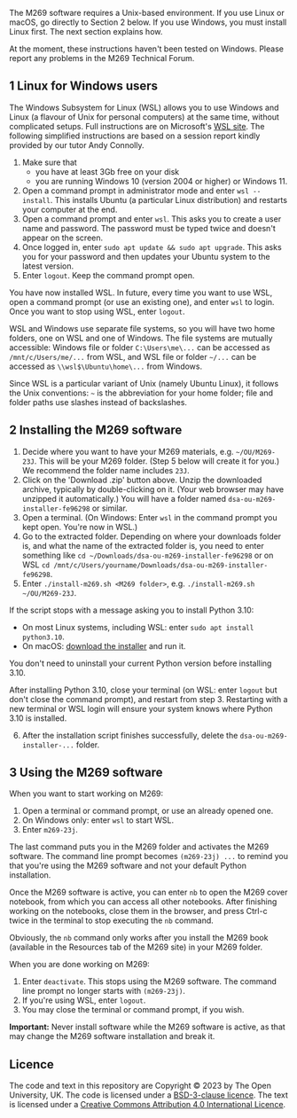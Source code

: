 The M269 software requires a Unix-based environment.
If you use Linux or macOS, go directly to Section 2 below.
If you use Windows, you must install Linux first. The next section explains how.

At the moment, these instructions haven't been tested on Windows.
Please report any problems in the M269 Technical Forum.

## 1 Linux for Windows users

The Windows Subsystem for Linux (WSL) allows you to
use Windows and Linux (a flavour of Unix for personal computers)
at the same time, without complicated setups.
Full instructions are on Microsoft's
[WSL site](https://learn.microsoft.com/en-us/windows/wsl/install).
The following simplified instructions are based on a session report
kindly provided by our tutor Andy Connolly.

1. Make sure that
   - you have at least 3Gb free on your disk
   - you are running Windows 10 (version 2004 or higher) or Windows 11.
2. Open a command prompt in administrator mode and enter `wsl --install`.
   This installs Ubuntu (a particular Linux distribution) and
   restarts your computer at the end.
3. Open a command prompt and enter `wsl`.
   This asks you to create a user name and password.
   The password must be typed twice and doesn't appear on the screen.
4. Once logged in, enter `sudo apt update && sudo apt upgrade`. This asks you
   for your password and then updates your Ubuntu system to the latest version.
5. Enter `logout`. Keep the command prompt open.

You have now installed WSL. In future, every time you want to use WSL,
open a command prompt (or use an existing one), and enter `wsl` to login.
Once you want to stop using WSL, enter `logout`.

WSL and Windows use separate file systems, so you will have two home folders,
one on WSL and one of Windows. The file systems are mutually accessible:
Windows file or folder `C:\Users\me\...` can be accessed as
`/mnt/c/Users/me/...` from WSL, and
WSL file or folder `~/...` can be accessed as `\\wsl$\Ubuntu\home\...` from Windows.

Since WSL is a particular variant of Unix (namely Ubuntu Linux),
it follows the Unix conventions: `~` is the abbreviation for your home folder;
file and folder paths use slashes instead of backslashes.

## 2 Installing the M269 software

1. Decide where you want to have your M269 materials, e.g. `~/OU/M269-23J`.
   This will be your M269 folder. (Step 5 below will create it for you.)
   We recommend the folder name includes `23J`.
2. Click on the 'Download .zip' button above.
   Unzip the downloaded archive, typically by double-clicking on it.
   (Your web browser may have unzipped it automatically.)
   You will have a folder named `dsa-ou-m269-installer-fe96298` or similar.
3. Open a terminal.
   (On Windows: Enter `wsl` in the command prompt you kept open. You're now in WSL.)
4. Go to the extracted folder. Depending on where your downloads folder is,
   and what the name of the extracted folder is, you need to enter something like
   `cd ~/Downloads/dsa-ou-m269-installer-fe96298` or on WSL
   `cd /mnt/c/Users/yourname/Downloads/dsa-ou-m269-installer-fe96298`.
5. Enter `./install-m269.sh <M269 folder>`, e.g. `./install-m269.sh ~/OU/M269-23J`.

If the script stops with a message asking you to install Python 3.10:

- On most Linux systems, including WSL: enter `sudo apt install python3.10`.
- On macOS: [download the installer](https://www.python.org/ftp/python/3.10.11/python-3.10.11-macos11.pkg)
  and run it.

You don't need to uninstall your current Python version before installing 3.10.

After installing Python 3.10, close your terminal
(on WSL: enter `logout` but don't close the command prompt),
and restart from step 3.
Restarting with a new terminal or WSL login will ensure your system
knows where Python 3.10 is installed.

6. After the installation script finishes successfully,
   delete the `dsa-ou-m269-installer-...` folder.

## 3 Using the M269 software

When you want to start working on M269:

1. Open a terminal or command prompt, or use an already opened one.
2. On Windows only: enter `wsl` to start WSL.
3. Enter `m269-23j`.

The last command puts you in the M269 folder and activates the M269 software.
The command line prompt becomes `(m269-23j) ...` to remind you that
you're using the M269 software and not your default Python installation.

Once the M269 software is active, you can enter `nb` to open
the M269 cover notebook, from which you can access all other notebooks.
After finishing working on the notebooks, close them in the browser,
and press Ctrl-c twice in the terminal to stop executing the `nb` command.

Obviously, the `nb` command only works after you install the M269 book
(available in the Resources tab of the M269 site) in your M269 folder.

When you are done working on M269:

1. Enter `deactivate`. This stops using the M269 software.
   The command line prompt no longer starts with `(m269-23j)`.
2. If you're using WSL, enter `logout`.
3. You may close the terminal or command prompt, if you wish.

**Important:** Never install software while the M269 software is active,
as that may change the M269 software installation and break it.

## Licence

The code and text in this repository are
Copyright © 2023 by The Open University, UK.
The code is licensed under a [BSD-3-clause licence](LICENCE).
The text is licensed under a
[Creative Commons Attribution 4.0 International Licence](http://creativecommons.org/licenses/by/4.0).